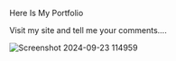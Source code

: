 Here Is My Portfolio

Visit my site and tell me your comments….




![Screenshot 2024-09-23 114959](https://github.com/user-attachments/assets/46dcada3-e78c-4e0a-b56b-0b205cdc9d10)
